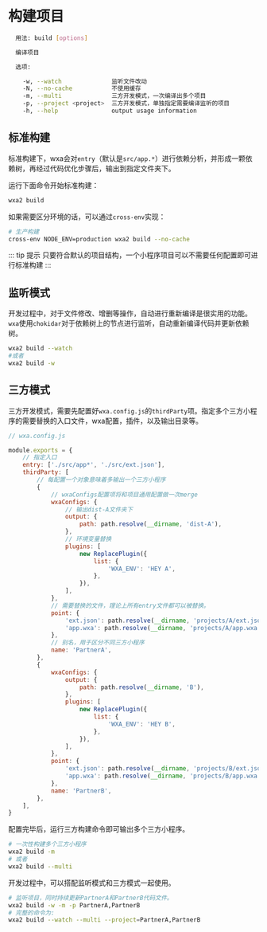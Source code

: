 # 构建项目

``` bash
  用法: build [options]

  编译项目

  选项:

    -w, --watch              监听文件改动
    -N, --no-cache           不使用缓存
    -m, --multi              三方开发模式，一次编译出多个项目
    -p, --project <project>  三方开发模式，单独指定需要编译监听的项目
    -h, --help               output usage information
```
## 标准构建
标准构建下，wxa会对`entry`（默认是`src/app.*`）进行依赖分析，并形成一颗依赖树，再经过代码优化步骤后，输出到指定文件夹下。

运行下面命令开始标准构建：

```bash
wxa2 build
```

如果需要区分环境的话，可以通过`cross-env`实现：

``` bash
# 生产构建
cross-env NODE_ENV=production wxa2 build --no-cache
```

::: tip 提示
只要符合默认的项目结构，一个小程序项目可以不需要任何配置即可进行标准构建
:::

## 监听模式
开发过程中，对于文件修改、增删等操作，自动进行重新编译是很实用的功能。`wxa`使用`chokidar`对于依赖树上的节点进行监听，自动重新编译代码并更新依赖树。
```bash
wxa2 build --watch
#或者
wxa2 build -w
```

## 三方模式
三方开发模式，需要先配置好`wxa.config.js`的`thirdParty`项。指定多个三方小程序的需要替换的入口文件，wxa配置，插件，以及输出目录等。

``` js
// wxa.config.js

module.exports = {
    // 指定入口
    entry: ['./src/app*', './src/ext.json'],
    thirdParty: [
        // 每配置一个对象意味着多输出一个三方小程序
        {
            // wxaConfigs配置项将和项目通用配置做一次merge
            wxaConfigs: {
                // 输出dist-A文件夹下
                output: {
                    path: path.resolve(__dirname, 'dist-A'),
                },
                // 环境变量替换
                plugins: [
                    new ReplacePlugin({
                        list: {
                            'WXA_ENV': 'HEY A',
                        },
                    }),
                ],
            },
            // 需要替换的文件，理论上所有entry文件都可以被替换。
            point: {
                'ext.json': path.resolve(__dirname, 'projects/A/ext.json'),
                'app.wxa': path.resolve(__dirname, 'projects/A/app.wxa'),
            },
            // 别名，用于区分不同三方小程序
            name: 'PartnerA',
        },
        {
            wxaConfigs: {
                output: {
                    path: path.resolve(__dirname, 'B'),
                },
                plugins: [
                    new ReplacePlugin({
                        list: {
                            'WXA_ENV': 'HEY B',
                        },
                    }),
                ],
            },
            point: {
                'ext.json': path.resolve(__dirname, 'projects/B/ext.json'),
                'app.wxa': path.resolve(__dirname, 'projects/B/app.wxa'),
            },
            name: 'PartnerB',
        },
    ],
}
```

配置完毕后，运行三方构建命令即可输出多个三方小程序。

``` bash
# 一次性构建多个三方小程序
wxa2 build -m
# 或者
wxa2 build --multi
```

开发过程中，可以搭配监听模式和三方模式一起使用。

``` bash
# 监听项目，同时持续更新PartnerA和PartnerB代码文件。
wxa2 build -w -m -p PartnerA,PartnerB
# 完整的命令为:
wxa2 build --watch --multi --project=PartnerA,PartnerB
```
